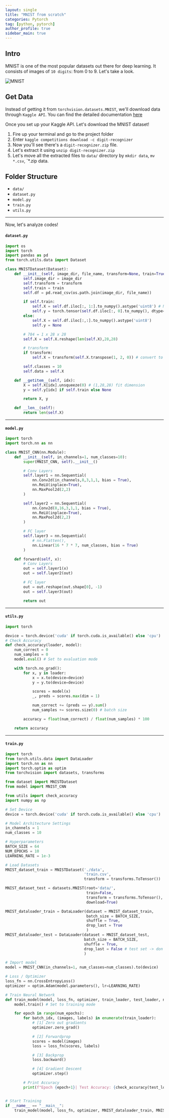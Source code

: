 ```yaml
---
layout: single
title: "MNIST from scratch"
categories: Pytorch
tag: [python, pytorch]
author_profile: true
sidebar_main: true
---
```


## Intro

MNIST is one of the most popular datasets out there for deep learning. It consists of images of `10 digits`: from 0 to 9. Let's take a look.

![MNIST](../../assets/images/MNIST/mnist.png)

## Get Data

Instead of getting it from `torchvision.datasets.MNIST`, we'll download data through `Kaggle API`. You can find the detailed documentation [here](https://github.com/Kaggle/kaggle-api)

Once you set up your Kaggle API. Let's download the MNIST dataset!

1. Fire up your terminal and go to the project folder
2. Enter `kaggle competitions download -c digit-recognizer`
3. Now you'll see there's a `digit-recognizer.zip` file.
4. Let's extract it using `unzip digit-recognizer.zip`
5. Let's move all the extracted files to `data/` directory by `mkdir data`, `mv *.csv`, `\*.zip data.

## Folder Structure

- `data/`
- `dataset.py`
- `model.py`
- `train.py`
- `utils.py`

---

Now, let's analyze codes!

#### `dataset.py`

```python
import os
import torch
import pandas as pd
from torch.utils.data import Dataset

class MNISTDataset(Dataset):
    def __init__(self, image_dir, file_name, transform=None, train=True):
        self.image_dir = image_dir
        self.transform = transform
        self.train = train
        self.df = pd.read_csv(os.path.join(image_dir, file_name))

        if self.train:
            self.X = self.df.iloc[:, 1:].to_numpy().astype('uint8') # Need to convert to uint8 dtype for transforms.ToTensor()
            self.y = torch.tensor(self.df.iloc[:, 0].to_numpy(), dtype=torch.long)
        else:
            self.X = self.df.iloc[:,:].to_numpy().astype('uint8')
            self.y = None

        # 784 = 1 x 28 x 28
        self.X = self.X.reshape(len(self.X),28,28)

        # transform
        if transform:
            self.X = transform(self.X.transpose(1, 2, 0)) # convert to (H,W,C)

        self.classes = 10
        self.data = self.X

    def __getitem__(self, idx):
        X = self.X[idx].unsqueeze(0) # (1,28,28) fit dimension
        y = self.y[idx] if self.train else None

        return X, y

    def __len__(self):
        return len(self.X)

```

---

#### `model.py`

```python
import torch
import torch.nn as nn

class MNIST_CNN(nn.Module):
    def __init__(self, in_channels=1, num_classes=10):
        super(MNIST_CNN, self).__init__()

        # Conv Layers
        self.layer1 = nn.Sequential(
            nn.Conv2d(in_channels,8,3,1,1, bias = True),
            nn.ReLU(inplace=True),
            nn.MaxPool2d(2,2)
        )

        self.layer2 = nn.Sequential(
            nn.Conv2d(8,16,3,1,1, bias = True),
            nn.ReLU(inplace=True),
            nn.MaxPool2d(2,2)
        )

        # FC layer
        self.layer3 = nn.Sequential(
            # nn.Flatten(),
            nn.Linear(16 * 7 * 7, num_classes, bias = True)
        )

    def forward(self, x):
        # Conv Layers
        out = self.layer1(x)
        out = self.layer2(out)

        # FC layer
        out = out.reshape(out.shape[0], -1)
        out = self.layer3(out)

        return out


```

---

#### `utils.py`

```python
import torch

device = torch.device('cuda' if torch.cuda.is_available() else 'cpu')
# Check Accuracy
def check_accuracy(loader, model):
    num_correct = 0
    num_samples = 0
    model.eval() # Set to evaluation mode

    with torch.no_grad():
        for x, y in loader:
            x = x.to(device=device)
            y = y.to(device=device)

            scores = model(x)
            _, preds = scores.max(dim = 1)

            num_correct += (preds == y).sum()
            num_samples += scores.size(0) # batch size

        accuracy = float(num_correct) / float(num_samples) * 100

    return accuracy
```

---

#### `train.py`

```python
import torch
from torch.utils.data import DataLoader
import torch.nn as nn
import torch.optim as optim
from torchvision import datasets, transforms

from dataset import MNISTDataset
from model import MNIST_CNN

from utils import check_accuracy
import numpy as np

# Set Device
device = torch.device('cuda' if torch.cuda.is_available() else 'cpu')

# Model Architecture Settings
in_channels = 1
num_classes = 10

# Hyperparameters
BATCH_SIZE = 64
NUM_EPOCHS = 10
LEARNING_RATE = 1e-3

# Load Datasets
MNIST_dataset_train = MNISTDataset('./data',
                                   'train.csv',
                                   transform = transforms.ToTensor())

MNIST_dataset_test = datasets.MNIST(root='data/',
                                    train=False,
                                    transform = transforms.ToTensor(),
                                    download=True)

MNIST_dataloader_train = DataLoader(dataset = MNIST_dataset_train,
                                    batch_size = BATCH_SIZE,
                                    shuffle = True,
                                    drop_last = True
                                    )
MNIST_dataloader_test = DataLoader(dataset = MNIST_dataset_test,
                                   batch_size = BATCH_SIZE,
                                   shuffle = True,
                                   drop_last = False # test set -> don't need to
                                   )

# Import model
model = MNIST_CNN(in_channels=1, num_classes=num_classes).to(device)

# Loss / Optimizer
loss_fn = nn.CrossEntropyLoss()
optimizer = optim.Adam(model.parameters(), lr=LEARNING_RATE)

# Train Neural Network
def train_model(model, loss_fn, optimizer, train_loader, test_loader, num_epochs=NUM_EPOCHS, print_every_epoch = 1):
    model.train() # Set to training mode

    for epoch in range(num_epochs):
        for batch_idx, (images, labels) in enumerate(train_loader):
            # [1] Zero out gradients
            optimizer.zero_grad()

            # [2] Forwardprop
            scores = model(images)
            loss = loss_fn(scores, labels)

            # [3] Backprop
            loss.backward()

            # [4] Gradient Descent
            optimizer.step()

        # Print Accuracy
        print(f"Epoch {epoch+1}| Test Accuracy: {check_accuracy(test_loader,model):.3f}% | Train Accuracy: {check_accuracy(train_loader, model):.3f}%")


# Start Training
if __name__ == "__main__":
    train_model(model, loss_fn, optimizer, MNIST_dataloader_train, MNIST_dataloader_test)
```
